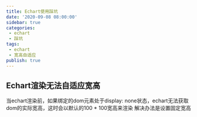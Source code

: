 ```yaml
---
title: Echart使用踩坑
date: '2020-09-08 08:00:00'
sidebar: true
categories:
 - echart
 - 踩坑
tags:
 - echart
 - 宽高自适应
publish: true
---
```


## Echart渲染无法自适应宽高

当echart渲染前，如果绑定的dom元素处于display: none状态，echart无法获取dom的实际宽高，这时会以默认的100 * 100宽高来渲染
解决办法是设置固定宽高